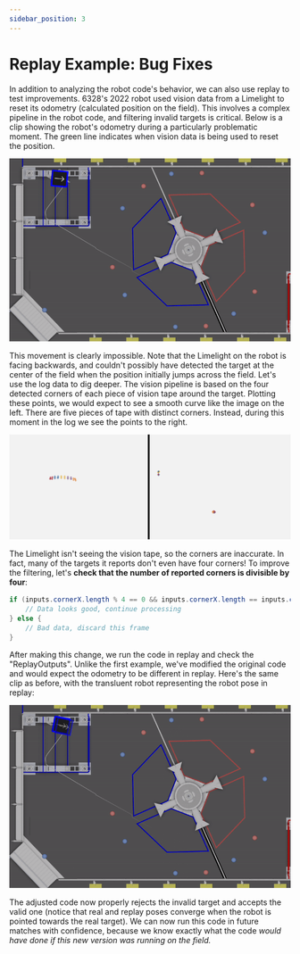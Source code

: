 ```yaml
---
sidebar_position: 3
---
```


# Replay Example: Bug Fixes

In addition to analyzing the robot code's behavior, we can also use replay to test improvements. 6328's 2022 robot used vision data from a Limelight to reset its odometry (calculated position on the field). This involves a complex pipeline in the robot code, and filtering invalid targets is critical. Below is a clip showing the robot's odometry during a particularly problematic moment. The green line indicates when vision data is being used to reset the position.

![Original odometry](img/example-6.gif)

This movement is clearly impossible. Note that the Limelight on the robot is facing backwards, and couldn't possibly have detected the target at the center of the field when the position initially jumps across the field. Let's use the log data to dig deeper. The vision pipeline is based on the four detected corners of each piece of vision tape around the target. Plotting these points, we would expect to see a smooth curve like the image on the left. There are five pieces of tape with distinct corners. Instead, during this moment in the log we see the points to the right.

![Vision data](img/example-7.png)

The Limelight isn't seeing the vision tape, so the corners are inaccurate. In fact, many of the targets it reports don't even have four corners! To improve the filtering, let's **check that the number of reported corners is divisible by four**:

```java
if (inputs.cornerX.length % 4 == 0 && inputs.cornerX.length == inputs.cornerY.length) {
    // Data looks good, continue processing
} else {
    // Bad data, discard this frame
}
```

After making this change, we run the code in replay and check the "ReplayOutputs". Unlike the first example, we've modified the original code and would expect the odometry to be different in replay. Here's the same clip as before, with the transluent robot representing the robot pose in replay:

![Replayed odometry](img/example-8.gif)

The adjusted code now properly rejects the invalid target and accepts the valid one (notice that real and replay poses converge when the robot is pointed towards the real target). We can now run this code in future matches with confidence, because we know exactly what the code _would have done if this new version was running on the field._
